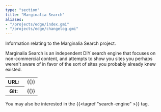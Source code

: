 ```yaml
---
type: "section"
title: "Marginalia Search"
aliases:
- "/projects/edge/index.gmi"
- "/projects/edge/changelog.gmi"
---
```


Information relating to the Marginalia Search project. 

Marginalia Search is an independent DIY search engine that focuses on non-commercial content, and attempts to show you sites you perhaps weren't aware of in favor of the sort of sites you probably already knew existed. 

<table>
<tr>
<th>URL:&nbsp;&nbsp;</th>
<td> {{<extlink "https://search.marginalia.nu/">}}
</td>
</tr>
<tr>
<th>Git:&nbsp;&nbsp;</th>
<td> {{<extlink "https://git.marginalia.nu/">}}
</td>
</tr>
</table>

You may also be interested in the  {{<tagref "search-engine" >}} tag.

